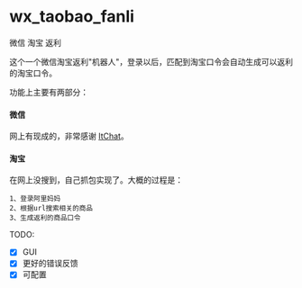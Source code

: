 # wx_taobao_fanli
微信 淘宝 返利

这个一个微信淘宝返利"机器人"，登录以后，匹配到淘宝口令会自动生成可以返利的淘宝口令。

功能上主要有两部分：
#### 微信
网上有现成的，非常感谢 [ItChat](https://github.com/littlecodersh/ItChat)。
#### 淘宝
在网上没搜到，自己抓包实现了。大概的过程是：
```
1、登录阿里妈妈
2、根据url搜索相关的商品
3、生成返利的商品口令
```

TODO:
- [x] GUI
- [x] 更好的错误反馈
- [x] 可配置